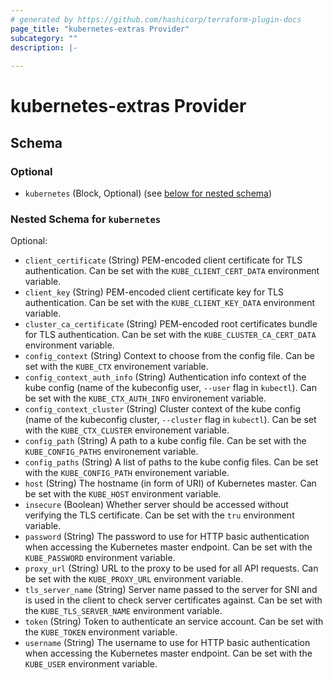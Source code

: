 ```yaml
---
# generated by https://github.com/hashicorp/terraform-plugin-docs
page_title: "kubernetes-extras Provider"
subcategory: ""
description: |-
  
---
```


# kubernetes-extras Provider





<!-- schema generated by tfplugindocs -->
## Schema

### Optional

- `kubernetes` (Block, Optional) (see [below for nested schema](#nestedblock--kubernetes))

<a id="nestedblock--kubernetes"></a>
### Nested Schema for `kubernetes`

Optional:

- `client_certificate` (String) PEM-encoded client certificate for TLS authentication. Can be set with the `KUBE_CLIENT_CERT_DATA` environment variable.
- `client_key` (String) PEM-encoded client certificate key for TLS authentication. Can be set with the `KUBE_CLIENT_KEY_DATA` environment variable.
- `cluster_ca_certificate` (String) PEM-encoded root certificates bundle for TLS authentication. Can be set with the `KUBE_CLUSTER_CA_CERT_DATA` environment variable.
- `config_context` (String) Context to choose from the config file. Can be set with the `KUBE_CTX` environement variable.
- `config_context_auth_info` (String) Authentication info context of the kube config (name of the kubeconfig user, `--user` flag in `kubectl`). Can be set with the `KUBE_CTX_AUTH_INFO` environement variable.
- `config_context_cluster` (String) Cluster context of the kube config (name of the kubeconfig cluster, `--cluster` flag in `kubectl`). Can be set with the `KUBE_CTX_CLUSTER` environement variable.
- `config_path` (String) A path to a kube config file. Can be set with the `KUBE_CONFIG_PATHS` environement variable.
- `config_paths` (String) A list of paths to the kube config files. Can be set with the `KUBE_CONFIG_PATH` environement variable.
- `host` (String) The hostname (in form of URI) of Kubernetes master. Can be set with the `KUBE_HOST` environment variable.
- `insecure` (Boolean) Whether server should be accessed without verifying the TLS certificate. Can be set with the `tru` environment variable.
- `password` (String) The password to use for HTTP basic authentication when accessing the Kubernetes master endpoint. Can be set with the `KUBE_PASSWORD` environment variable.
- `proxy_url` (String) URL to the proxy to be used for all API requests. Can be set with the `KUBE_PROXY_URL` environment variable.
- `tls_server_name` (String) Server name passed to the server for SNI and is used in the client to check server certificates against. Can be set with the `KUBE_TLS_SERVER_NAME` environment variable.
- `token` (String) Token to authenticate an service account. Can be set with the `KUBE_TOKEN` environment variable.
- `username` (String) The username to use for HTTP basic authentication when accessing the Kubernetes master endpoint. Can be set with the `KUBE_USER` environment variable.

